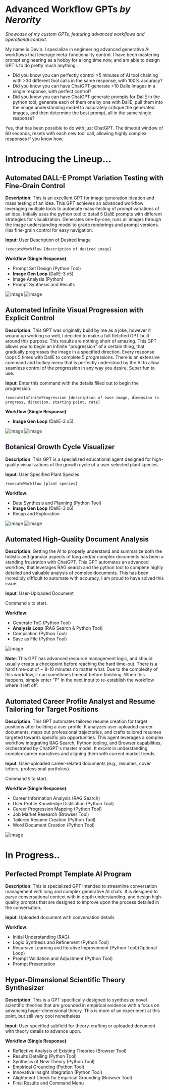 # Advanced Workflow GPTs *by Nerority*

*Showcase of my custom GPTs, featuring advanced workflows and operational context.*

My name is Devin. I specialize in engineering advanced generative AI workflows that leverage meta-functionality control. I have been mastering prompt engineering as a hobby for a long time now, and am able to design GPT's to do pretty much anything.

- Did you know you can perfectly control >5 minutes of AI tool chaining with >30 different tool calls in the same response, with 100% accuracy? 
- Did you know you can have ChatGPT generate >10 Dalle Images in a single response, with perfect control?
- Did you know you can have ChatGPT generate prompts for DallE in the python tool, generate each of them one by one with DallE, pull them into the image understanding model to accurately critique the generated images, and then determine the best prompt, all in the same single response?

Yes, that has been possible to do with just ChatGPT. The timeout window of 60 seconds, resets with each new tool call, allowing highly complex responses if you know how.

# Introducing the Lineup...

## Automated DALL-E Prompt Variation Testing with Fine-Grain Control

**Description**: This is an excellent GPT for image generation ideation and mass testing of an idea. This GPT achieves an advanced workflow leveraging multiple tools to automate mass-testing of prompt variations of an idea. Initially uses the python tool to detail 5 DallE prompts with different strategies for visualization. Generates one-by-one, runs all images through the image understanding model to grade renderings and prompt versions. Has fine-grain control for easy navigation.

**Input**: User Description of Desired Image

```!executeWorkflow [description of desired image]```

**Workflow (Single Response)**:
- Prompt Set Design (Python Tool)
- **Image Gen Loop** (DallE-3 x5)
- Image Analysis (Python)
- Prompt Synthesis and Results

![image](https://github.com/nerority/Advanced-GPTs/assets/80237923/8719e944-b102-43b9-af40-939c13c80930)
![image](https://github.com/nerority/Advanced-GPTs/assets/80237923/b366793c-6c2f-46ef-971b-38a8d684ef3d)


## Automated Infinite Visual Progression with Explicit Control

**Description**: This GPT was originally build by me as a joke, however it wound up working so well, I decided to make a full fletched GPT built around this purpose. This results are nothing short of amazing. This GPT allows you to begin an infinite "progression" of a certain thing, that gradually progresses the image in a specified direction. Every response loops 5 times with DallE to complete 5 progressions. There is an extensive command and hotkey menu that is perfectly understood by the AI to allow seamless control of the progression in any way you desire. Super fun to use.

**Input**: Enter this command with the details filled out to begin the progression.

```!executeInfiniteProgression [description of base image, dimension to progress, direction, starting point, rate]```

**Workflow (Single Response)**:
- **Image Gen Loop** (DallE-3 x5)

![image](https://github.com/nerority/Advanced-GPTs/assets/80237923/bfe4e112-9834-467e-aed1-78d464a97699)
![image](https://github.com/nerority/Advanced-GPTs/assets/80237923/b777048a-02ac-4417-b53b-aca0ade71f30)

## Botanical Growth Cycle Visualizer

**Description**: This GPT is a specialized educational agent designed for high-quality visualizations of the growth cycle of a user selected plant species. 

**Input**: User Specified Plant Species

```!executeWorkflow [plant species]```

**Workflow**:
- Data Synthesis and Planning (Python Tool)
- **Image Gen Loop** (DallE-3 x6)
- Recap and Exploration

![image](https://github.com/nerority/Advanced-GPTs/assets/80237923/206aea78-19d1-45f8-a20c-d5be5a04b053)
![image](https://github.com/nerority/Advanced-GPTs/assets/80237923/3a3da544-e5a5-487a-8e43-66d2da6b440f)

## Automated High-Quality Document Analysis

**Description**: Getting the AI to properly understand and summarize both the holistic and granular aspects of long and/or complex documents has been a standing frustration with ChatGPT. This GPT automates an advanced workflow, that leverages RAG search and the python tool to complete highly detailed and valuable analysis of complex documents. This has been incredibly difficult to automate with accuracy, I am proud to have solved this issue.

**Input**: User-Uploaded Document

Command `S` to start.

**Workflow**: 
- Generate ToC (Python Tool)
- **Analysis Loop** (RAG Search & Python Tool)
- Compilation (Python Tool)
- Save as File (Python Tool)

![image](https://github.com/nerority/Advanced-GPTs/assets/80237923/02e2d031-48ac-4b3f-b56a-fb2bf14443c3)

**Note**: This GPT has advanced resource management logic, and should usually create a checkpoint before reaching the hard time-out. There is a hard time-out of ~ 8-10 minutes no matter what. Due to the complexity of this workflow, it can sometimes timeout before finishing. When this happens, simply enter "P" in the next input to re-establish the workflow where it left off.

## Automated Career Profile Analyst and Resume Tailoring for Target Positions

**Description**: This GPT automates tailored resume creation for target positions after building a user profile. It analyzes user-uploaded career documents, maps out professional trajectories, and crafts tailored resumes targeted towards specific job opportunities. This agent leverages a complex workflow integrating RAG Search, Python tooling, and Browser capabilities, orchestrated by ChatGPT's master model. It excels in understanding complex career narratives and aligning them with current market trends.

**Input**: User-uploaded career-related documents (e.g., resumes, cover letters, professional portfolios).

Command `S` to start.

**Workflow (Single Response)**: 
- Career Information Analysis (RAG Search)
- User Profile Knowledge Distillation (Python Tool)
- Career Progression Mapping (Python Tool)
- Job Market Research (Browser Tool)
- Tailored Resume Creation (Python Tool)
- Word Document Creation (Python Tool)

![image](https://github.com/nerority/Advanced-GPTs/assets/80237923/cebc20a1-bfed-40c0-a532-75c49efae374)

# In Progress..

## Perfected Prompt Template AI Program

**Description**: This is specialized GPT intended to streamline conversation management with long and complex generative AI chats. It is designed to parse conversational context with in depth understanding, and design high-quality prompts that are designed to improve upon the process detailed in the conversation.

**Input**: Uploaded document with conversation details

**Workflow**:
- Initial Understanding (RAG)
- Logic Synthesis and Refinement (Python Tool)
- Recursive Learning and Iterative Improvement (Python Tool)(Optional Loop)
- Prompt Validation and Adjustment (Python Tool)
- Prompt Presentation

## Hyper-Dimensional Scientific Theory Synthesizer

**Description**: This is a GPT specifically designed to synthesize novel scientific theories that are grounded in empirical evidence with a focus on advancing hyper-dimensional theory. This is more of an experiment at this point, but still very cool nonetheless.

**Input**: User specified subfield for theory-crafting or uploaded document with theory details to advance upon.

**Workflow (Single Response)**:
- Reflective Analysis of Existing Theories (Browser Tool)
- Results Detailing (Python Tool)
- Synthesis of New Theory (Python Tool)
- Empirical Grounding (Python Tool)
- Innovative Insight Integration (Python Tool)
- Alightment Check for Empirical Grounding (Browser Tool)
- Final Results and Command Menu
